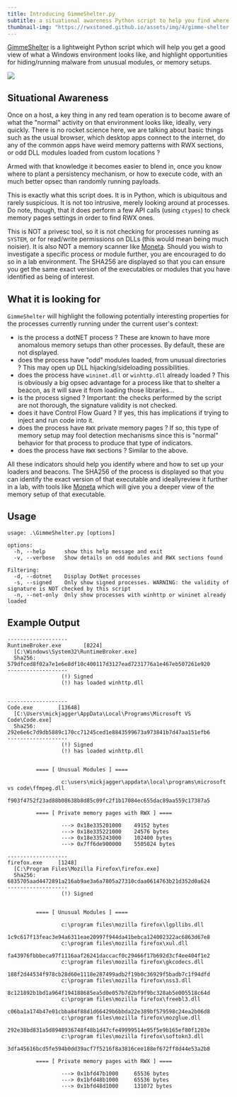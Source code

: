 ```yaml
---
title: Introducing GimmeShelter.py
subtitle: a situational awareness Python script to help you find where to put your beacons
thumbnail-img: "https://rwxstoned.github.io/assets/img/4/gimme-shelter.png"
---
```


[GimmeShelter](https://github.com/RWXstoned/GimmeShelter) is a lightweight Python script which will help you get a good view of what a Windows environment looks like, and highlight opportunities for hiding/running malware from unusual modules, or memory setups. 

![](https://rwxstoned.github.io/assets/img/4/gimme-shelter.png)

## Situational Awareness

Once on a host, a key thing in any red team operation is to become aware of what the "normal" activity on that environment looks like, ideally, very quickly. There is no rocket science here, we are talking about basic things such as the usual browser, which desktop apps connect to the internet, do any of the common apps have weird memory patterns with RWX sections, or odd DLL modules loaded from custom locations ?

Armed with that knowledge it becomes easier to blend in, once you know where to plant a persistency mechanism, or how to execute code, with an much better opsec than randomly running payloads.

This is exactly what this script does. It is in Python, which is ubiquitous and rarely suspicious. It is not too intrusive, merely looking around at processes. Do note, though, that it does perform a few API calls (using `ctypes`) to check memory pages settings in order to find RWX ones.

This is NOT a privesc tool, so it is not checking for processes running as `SYSTEM`, or for read/write permissions on DLLs (this would mean being much noisier). It is also NOT a memory scanner like [Moneta](https://github.com/forrest-orr/moneta). Should you wish to investigate a specific process or module further, you are encouraged to do so in a lab environment. The SHA256 are displayed so that you can ensure you get the same exact version of the executables or modules that you have identified as being of interest.

## What it is looking for

`GimmeShelter` will highlight the following potentially interesting properties for the processes currently running under the current user's context:

- is the process a dotNET process ? These are known to have more anomalous memory setups than other processes. By default, these are not displayed.
- does the process have "odd" modules loaded, from unusual directories ? This may open up DLL hijacking/sideloading possibilities.
- does the process have `wininet.dll` or `winhttp.dll` already loaded ? This is obviously a big opsec advantage for a process like that to shelter a beacon, as it will save it from loading those libraries...
- is the process signed ? Important: the checks performed by the script are not thorough, the signature validity is not checked. 
- does it have Control Flow Guard ? If yes, this has implications if trying to inject and run code into it.
- does the process have `RWX` private memory pages ? If so, this type of memory setup may fool detection mechanisms since this is "normal" behavior for that process to produce that type of indicators.
- does the process have `RWX` sections ? Similar to the above.

All these indicators should help you identify where and how to set up your loaders and beacons. The SHA256 of the process is displayed so that you can identify the exact version of that executable and ideallyreview it further in a lab, with tools like [Moneta](https://github.com/forrest-orr/moneta) which will give you a deeper view of the memory setup of that executable.

## Usage

```
usage: .\GimmeShelter.py [options]

options:
  -h, --help      show this help message and exit
  -v, --verbose   Show details on odd modules and RWX sections found

Filtering:
  -d, --dotnet    Display DotNet processes
  -s, --signed    Only show signed processes. WARNING: the validity of signature is NOT checked by this script
  -n, --net-only  Only show processes with winhttp or wininet already loaded
```

## Example Output

```
-------------------
RuntimeBroker.exe       [8224]
  [C:\Windows\System32\RuntimeBroker.exe]
  Sha256: 579dfced8f02a7e1e6e8df10c400117d3127ead7231776a1e467eb507261e920
-------------------
                 (!) Signed
                 (!) has loaded winhttp.dll


-------------------
Code.exe        [13648]
  [C:\Users\mickjagger\AppData\Local\Programs\Microsoft VS Code\Code.exe]
  Sha256: 292e6e6c7d9db5889c170cc71245ced1e8843599673a973841b7d47aa151efb6
-------------------
                 (!) Signed
                 (!) has loaded winhttp.dll


         ==== [ Unusual Modules ] ====

                 c:\users\mickjagger\appdata\local\programs\microsoft vs code\ffmpeg.dll
                         f903f4752f23ad88b08638b8d85c09fc2f1b17084ec655dac89aa559c17387a5

         ==== [ Private memory pages with RWX ] ====

                 ---> 0x18e335201000    49152 bytes
                 ---> 0x18e335221000    24576 bytes
                 ---> 0x18e335243000    102400 bytes
                 ---> 0x7ff6de900000    5505024 bytes

-------------------
firefox.exe     [1248]
  [C:\Program Files\Mozilla Firefox\firefox.exe]
  Sha256: 6835705aad4472891a216ab9ae3a6a7805a27310cdaa0614763b21d352d0a624
-------------------
                 (!) Signed


         ==== [ Unusual Modules ] ====

                 c:\program files\mozilla firefox\lgpllibs.dll
                         1c9c617f13feac3e94a6311eae20997f944da41bebca124002322ac6863d67e8
                 c:\program files\mozilla firefox\xul.dll
                         fa43976fbbbeca97f1116aaf26241daccacf0c29466f17b692d3cf4ee404f1e2
                 c:\program files\mozilla firefox\gkcodecs.dll
                         188f2d44534f978cb28d60e1118e287499adb2f19b0c36929f5badb7c1f94dfd
                 c:\program files\mozilla firefox\nss3.dll
                         8c121892b1bd1a964f194188685ea5d0e057b7d2bf9f9bc328ab5e005518c64d
                 c:\program files\mozilla firefox\freebl3.dll
                         c06ba1a174b47e01cbba84f88d1d66429b6bbda22e389bf579598c24ea2b06d8
                 c:\program files\mozilla firefox\mozglue.dll
                         292e38bd831a5d8948936748f48b1d47cfe49999514e95f5e9b165ef80f1203e
                 c:\program files\mozilla firefox\softokn3.dll
                         3dfa45616bcd5fe594b0dd39acf7f5216f8a3816cee188ef672ff8d44e53a2b8

         ==== [ Private memory pages with RWX ] ====

                 ---> 0x1bfd47b1000     65536 bytes
                 ---> 0x1bfd48b1000     65536 bytes
                 ---> 0x1bfd48d1000     131072 bytes
```

